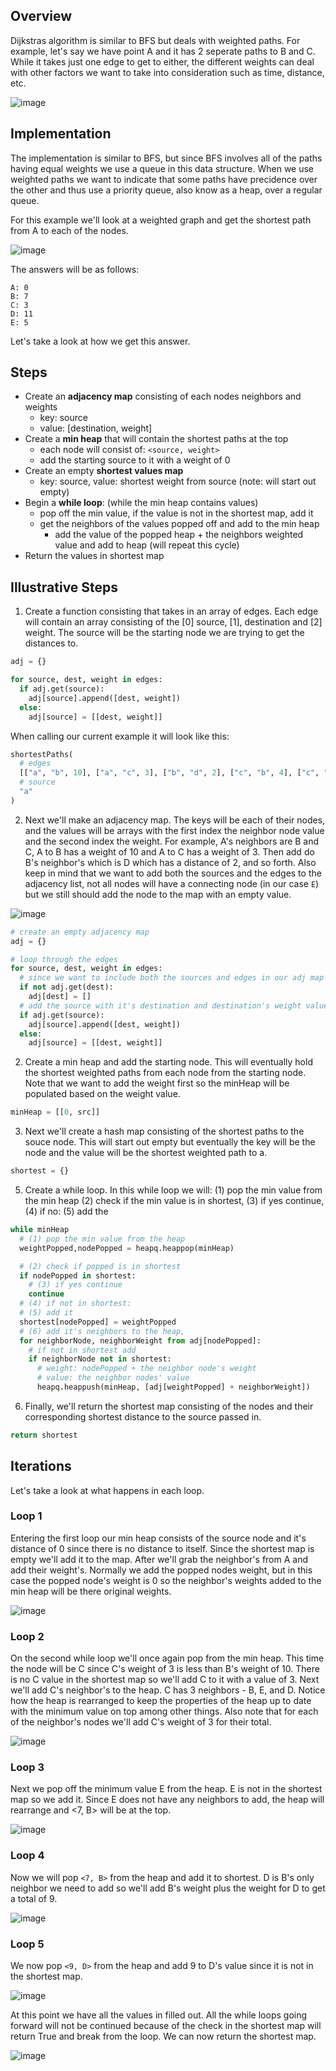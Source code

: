 
## Overview
Dijkstras algorithm is similar to BFS but deals with weighted paths.  For example, let's say we have point A and it has 2 seperate paths to B and C.  While it takes just one edge to get to either, the different weights can deal with other factors we want to take into consideration such as time, distance, etc.  

![image](https://github.com/mlizchap/DataStructureNotes/assets/40478204/9d9229f2-3b10-4c7a-8e8e-6c8b720e5fd7)

## Implementation
The implementation is similar to BFS, but since BFS involves all of the paths having equal weights we use a queue in this data structure.  When we use weighted paths we want to indicate that some paths have precidence over the other and thus use a priority queue, also know as a heap, over a regular queue.

For this example we'll look at a weighted graph and get the shortest path from A to each of the nodes.

![image](https://github.com/mlizchap/DataStructureNotes/assets/40478204/82baaa21-74b8-4288-990d-0e0966166a4a)

The answers will be as follows:
```
A: 0
B: 7
C: 3
D: 11
E: 5
```

Let's take a look at how we get this answer.

## Steps
- Create an **adjacency map** consisting of each nodes neighbors and weights
  - key: source
  - value: [destination, weight]
- Create a **min heap** that will contain the shortest paths at the top
  - each node will consist of: `<source, weight>`
  - add the starting source to it with a weight of 0
- Create an empty **shortest values map**
  - key: source, value: shortest weight from source (note: will start out empty)
- Begin a **while loop**: (while the min heap contains values)
  - pop off the min value, if the value is not in the shortest map, add it
  - get the neighbors of the values popped off and add to the min heap
    - add the value of the popped heap + the neighbors weighted value and add to heap (will repeat this cycle)
- Return the values in shortest map

## Illustrative Steps
1.  Create a function consisting that takes in an array of edges. Each edge will contain an array consisting of the [0] source, [1], destination and [2] weight.  The source will be the starting node we are trying to get the distances to.


```python
adj = {}

for source, dest, weight in edges:
  if adj.get(source):
    adj[source].append([dest, weight])
  else:
    adj[source] = [[dest, weight]]
```

When calling our current example it will look like this:
```python
shortestPaths(
  # edges
  [["a", "b", 10], ["a", "c", 3], ["b", "d", 2], ["c", "b", 4], ["c", "e", 2], ["c", "d", 8], ["d", "e", 5]],
  # source
  "a"
)
```

2. Next we'll make an adjacency map.  The keys will be each of their nodes, and the values will be arrays with the first index the neighbor node value and the second index the weight.  For example, A's neighbors are B and C, A to B has a weight of 10 and A to C has a weight of 3.  Then add do B's neighbor's which is D which has a distance of 2, and so forth.  Also keep in mind that we want to add both the sources and the edges to the adjacency list, not all nodes will have a connecting node (in our case `E`) but we still should add the node to the map with an empty value.

![image](https://github.com/mlizchap/DataStructureNotes/assets/40478204/f56bab02-8838-4168-b4d5-8c365263bb2b)

```python
# create an empty adjacency map
adj = {}

# loop through the edges
for source, dest, weight in edges:
  # since we want to include both the sources and edges in our adj map 
  if not adj.get(dest):
    adj[dest] = []
  # add the source with it's destination and destination's weight value to the map
  if adj.get(source):
    adj[source].append([dest, weight])
  else:
    adj[source] = [[dest, weight]]
```

2. Create a min heap and add the starting node.  This will eventually hold the shortest weighted paths from each node from the starting node.  Note that we want to add the weight first so the minHeap will be populated based on the weight value.
```python
minHeap = [[0, src]]
```

3.  Next we'll create a hash map consisting of the shortest paths to the souce node.  This will start out empty but eventually the key will be the node and the value will be the shortest weighted path to a.
```python
shortest = {}
```

5. Create a while loop.  In this while loop we will:
   (1) pop the min value from the min heap
   (2) check if the min value is in shortest,
     (3) if yes continue,
     (4) if no:
       (5) add the 
   
```python
while minHeap
  # (1) pop the min value from the heap
  weightPopped,nodePopped = heapq.heappop(minHeap)

  # (2) check if popped is in shortest
  if nodePopped in shortest:
    # (3) if yes continue
    continue
  # (4) if not in shortest:
  # (5) add it
  shortest[nodePopped] = weightPopped
  # (6) add it's neighbors to the heap,
  for neighborNode, neighborWeight from adj[nodePopped]:
    # if not in shortest add 
    if neighborNode not in shortest:
      # weight: nodePopped + the neighbor node's weight
      # value: the neighbor nodes' value
      heapq.heappush(minHeap, [adj[weightPopped] + neighborWeight])
```

6. Finally, we'll return the shortest map consisting of the nodes and their corresponding shortest distance to the source passed in.
```python
return shortest
```

## Iterations
Let's take a look at what happens in each loop.
### Loop 1
Entering the first loop our min heap consists of the source node and it's distance of 0 since there is no distance to itself.  Since the shortest map is empty we'll add it to the map.  After we'll grab the neighbor's from A and add their weight's.  Normally we add the popped nodes weight, but in this case the popped node's weight is 0 so the neighbor's weights added to the min heap will be there original weights.

![image](https://github.com/mlizchap/DataStructureNotes/assets/40478204/00683440-e7f4-4809-aedf-99f27bf39403)

### Loop 2
On the second while loop we'll once again pop from the min heap.  This time the node will be C since C's weight of 3 is less than B's weight of 10.  There is no C value in the shortest map so we'll add C to it with a value of 3.  Next we'll add C's neighbor's to the heap.  C has 3 neighbors - B, E, and D. Notice how the heap is rearranged to keep the properties of the heap up to date with the minimum value on top among other things.  Also note that for each of the neighbor's nodes we'll add C's weight of 3 for their total.

![image](https://github.com/mlizchap/DataStructureNotes/assets/40478204/6a67a1f3-36a5-46fd-8cf7-d549efa14419)

### Loop 3
Next we pop off the minimum value E from the heap.  E is not in the shortest map so we add it.  Since E does not have any neighbors to add, the heap will rearrange and <7, B> will be at the top.

![image](https://github.com/mlizchap/DataStructureNotes/assets/40478204/dde94e58-714f-4f86-96fb-973600a9d6a7)

### Loop 4
Now we will pop `<7, B>` from the heap and add it to shortest.  D is B's only neighbor we need to add so we'll add B's weight plus the weight for D to get a total of 9.

![image](https://github.com/mlizchap/DataStructureNotes/assets/40478204/8cb8f423-92cf-4036-be99-9f1d948c760b)

### Loop 5
We now pop `<9, D>` from the heap and add 9 to D's value since it is not in the shortest map.

![image](https://github.com/mlizchap/DataStructureNotes/assets/40478204/531ad68e-d7d3-4d77-86b8-b90ef68bf069)

At this point we have all the values in filled out.  All the while loops going forward will not be continued because of the check in the shortest map will return True and break from the loop.  We can now return the shortest map.

![image](https://github.com/mlizchap/DataStructureNotes/assets/40478204/d25fc022-5602-41d6-8ed6-260e1bd01486)








  

